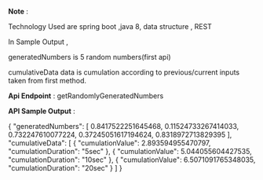 **Note** :
 
 Technology Used are spring boot ,java 8,
  data structure , REST 
 
 In Sample Output ,
 
 generatedNumbers is 5 random numbers(first api)
 
 cumulativeData data is cumulation according to previous/current
 inputs taken from first method. 
 


**Api Endpoint** :  getRandomlyGeneratedNumbers


**API Sample Output** :


{ 
"generatedNumbers": 
[ 0.8417522251645468, 0.11524733267414033, 0.732247610077224, 0.37245051617194624, 0.8318972713829395 ], 
"cumulativeData": [ 
{ "cumulationValue": 2.893594955470797, "cumulationDuration": "5sec" }, 
{ "cumulationValue": 5.044055604427535, "cumulationDuration": "10sec" }, 
{ "cumulationValue": 6.5071091765348035, "cumulationDuration": "20sec" } ]
}